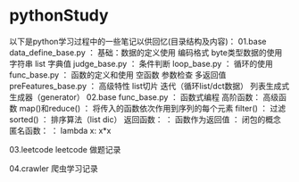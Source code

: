 # pythonStudy
以下是python学习过程中的一些笔记以供回忆(目录结构及内容)：
01.base
    data_define_base.py          ： 基础：数据的定义使用
	    编码格式
		byte类型数据的使用
		字符串
		list
		字典值
	judge_base.py                ： 条件判断
	loop_base.py                 ： 循环的使用
	func_base.py                 ： 函数的定义和使用
	    空函数
		参数检查
		多返回值
	preFeatures_base.py          ： 高级特性
	    list切片
		迭代（循环list/dct数据）
		列表生成式
		生成器（generator）
02.base
    func_base.py                ： 函数式编程
		高阶函数：
			高级函数
			map()和reduce()      ： 将传入的函数依次作用到序列的每个元素
			filter()             ： 过滤
			sorted()             ： 排序算法（list dic）
		返回函数：                  ： 函数作为返回值
                                 ： 闭包的概念
		匿名函数：                  ： lambda x: x*x
		
03.leetcode
		leetcode 做题记录
		
04.crawler
		爬虫学习记录
		
		
		
		
		
		